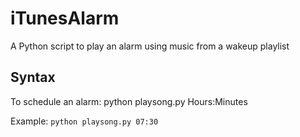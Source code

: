 # iTunesAlarm
A Python script to play an alarm using music from a wakeup playlist

## Syntax
To schedule an alarm:
  python playsong.py Hours:Minutes
  
  Example: 
    <code>python playsong.py 07:30</code>
